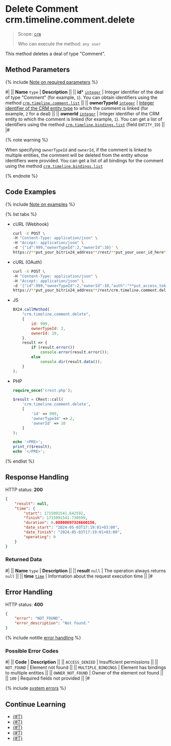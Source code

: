 # Delete Comment crm.timeline.comment.delete

> Scope: [`crm`](../../../scopes/permissions.md)
>
> Who can execute the method: `any user`

This method deletes a deal of type "Comment".

## Method Parameters

{% include [Note on required parameters](../../../../_includes/required.md) %}

#|
|| **Name**
`type` | **Description** ||
|| **id***
[`integer`](../../../data-types.md) | Integer identifier of the deal of type "Comment" (for example, `1`). You can obtain identifiers using the method [`crm.timeline.comment.list`](./crm-timeline-comment-list.md) ||
|| **ownerTypeId**
[`integer`](../../data-types.md#object_type) | [Integer identifier of the CRM entity type](../../data-types.md#object_type) to which the comment is linked (for example, `2` for a deal) ||
|| **ownerId**
[`integer`](../../../data-types.md) | Integer identifier of the CRM entity to which the comment is linked (for example, `1`). You can get a list of identifiers using the method [`crm.timeline.bindings.list`](../bindings/crm-timeline-bindings-list.md) (field `ENTITY_ID`) ||
|#

{% note warning %}

When specifying `ownerTypeId` and `ownerId`, if the comment is linked to multiple entities, the comment will be deleted from the entity whose identifiers were provided. You can get a list of all bindings for the comment using the method [`crm.timeline.bindings.list`](../bindings/crm-timeline-bindings-list.md)

{% endnote %}

## Code Examples

{% include [Note on examples](../../../../_includes/examples.md) %}

{% list tabs %}

- cURL (Webhook)

    ```bash
    curl -X POST \
    -H "Content-Type: application/json" \
    -H "Accept: application/json" \
    -d '{"id":999,"ownerTypeId":2,"ownerId":10}' \
    https://**put_your_bitrix24_address**/rest/**put_your_user_id_here**/**put_your_webhook_here**/crm.timeline.comment.delete
    ```

- cURL (OAuth)

    ```bash
    curl -X POST \
    -H "Content-Type: application/json" \
    -H "Accept: application/json" \
    -d '{"id":999,"ownerTypeId":2,"ownerId":10,"auth":"**put_access_token_here**"}' \
    https://**put_your_bitrix24_address**/rest/crm.timeline.comment.delete
    ```

- JS

    ```js
    BX24.callMethod(
        "crm.timeline.comment.delete",
        {
            id: 999,
            ownerTypeId: 2,
            ownerId: 10,
        },
        result => {
            if (result.error())
                console.error(result.error());
            else
                console.dir(result.data());
        }
    );
    ```

- PHP

    ```php
    require_once('crest.php');

    $result = CRest::call(
        'crm.timeline.comment.delete',
        [
            'id' => 999,
            'ownerTypeId' => 2,
            'ownerId' => 10
        ]
    );

    echo '<PRE>';
    print_r($result);
    echo '</PRE>';
    ```

{% endlist %}

## Response Handling

HTTP status: **200**

```json
{
    "result": null,
    "time": {
        "start": 1715091541.642592,
        "finish": 1715091541.730599,
        "duration": 0.08800697326660156,
        "date_start": "2024-05-03T17:19:01+03:00",
        "date_finish": "2024-05-03T17:19:01+03:00",
        "operating": 0
    }
}
```

### Returned Data

#|
|| **Name**
`type` | **Description** ||
|| **result**
`null` | The operation always returns `null` ||
|| **time**
[`time`](../../../data-types.md) | Information about the request execution time ||
|#

## Error Handling

HTTP status: **400**

```json
{
    "error": "NOT_FOUND",
    "error_description": "Not found."
}
```

{% include notitle [error handling](../../../../_includes/error-info.md) %}

### Possible Error Codes

#|
|| **Code** | **Description** ||
|| `ACCESS_DENIED` | Insufficient permissions ||
|| `NOT_FOUND` | Element not found ||
|| `MULTIPLE_BINDINGS` | Element has bindings to multiple entities ||
|| `OWNER_NOT_FOUND` | Owner of the element not found ||
|| `100` | Required fields not provided ||
|#

{% include [system errors](../../../../_includes/system-errors.md) %}

## Continue Learning

- [{#T}](./crm-timeline-comment-add.md)
- [{#T}](./crm-timeline-comment-update.md)
- [{#T}](./crm-timeline-comment-get.md)
- [{#T}](./crm-timeline-comment-list.md)
- [{#T}](./crm-timeline-comment-fields.md)
